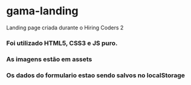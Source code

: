 # gama-landing
Landing page criada durante o Hiring Coders 2

### Foi utilizado HTML5, CSS3 e JS puro.
### As imagens estão em assets
### Os dados do formulario estao sendo salvos no localStorage
